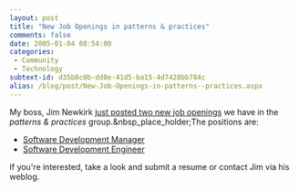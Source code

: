 ```yaml
---
layout: post
title: "New Job Openings in patterns & practices"
comments: false
date: 2005-01-04 08:54:00
categories:
 - Community
 - Technology
subtext-id: d35b8c0b-dd8e-41d5-ba15-4d7428bb784c
alias: /blog/post/New-Job-Openings-in-patterns--practices.aspx
---
```



My boss, Jim Newkirk [just posted two new job openings](http://weblogs.asp.net/jamesnewkirk/archive/2005/01/03/345866.aspx) we have in the _patterns & practices_ group.&nbsp_place_holder;The positions are:

  * [Software Development Manager](http://www.microsoft.com/careers/search/details.aspx?JobID=7939056F-F3B7-4279-BA97-6AAF866B8DD2&)
  * [Software Development Engineer](http://www.microsoft.com/careers/search/details.aspx?JobID=21933E0E-B3E3-415E-8F60-1A0B94018B56)

If you're interested, take a look and submit a resume or contact Jim via his weblog.

